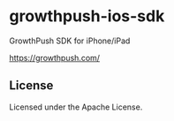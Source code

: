 growthpush-ios-sdk
==================

GrowthPush SDK for iPhone/iPad

https://growthpush.com/

## License

Licensed under the Apache License.